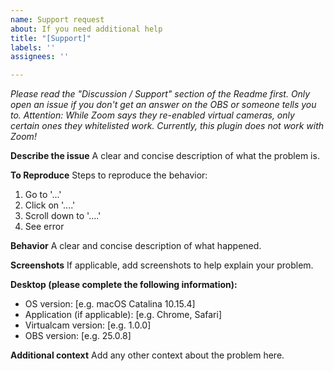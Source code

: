 ```yaml
---
name: Support request
about: If you need additional help
title: "[Support]"
labels: ''
assignees: ''

---
```


_Please read the "Discussion / Support" section of the Readme first. Only open an issue if you don't get an answer on the OBS or someone tells you to. Attention: While Zoom says they re-enabled virtual cameras, only certain ones they whitelisted work. Currently, this plugin does not work with Zoom!_

**Describe the issue**
A clear and concise description of what the problem is.

**To Reproduce**
Steps to reproduce the behavior:
1. Go to '...'
2. Click on '....'
3. Scroll down to '....'
4. See error

**Behavior**
A clear and concise description of what happened.

**Screenshots**
If applicable, add screenshots to help explain your problem.

**Desktop (please complete the following information):**
 - OS version: [e.g. macOS Catalina 10.15.4]
 - Application (if applicable): [e.g. Chrome, Safari]
 - Virtualcam version: [e.g. 1.0.0]
 - OBS version: [e.g. 25.0.8]

**Additional context**
Add any other context about the problem here.
